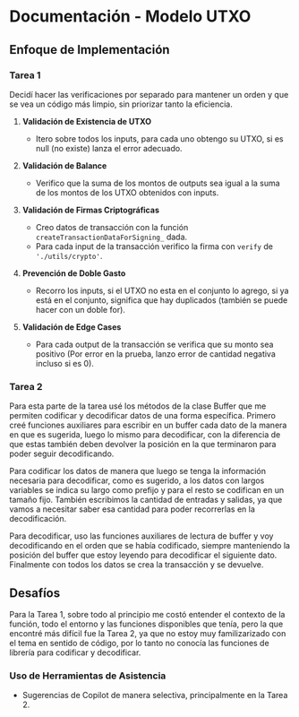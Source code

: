 # Documentación - Modelo UTXO

## Enfoque de Implementación
### Tarea 1
Decidí hacer las verificaciones por separado para mantener un orden y que se vea un código más limpio, sin priorizar tanto la eficiencia.
1. **Validación de Existencia de UTXO**
   - Itero sobre todos los inputs, para cada uno obtengo su UTXO, si es null (no existe) lanza el error adecuado.
2. **Validación de Balance**
   - Verifico que la suma de los montos de outputs sea igual a la suma de los montos de los UTXO obtenidos con inputs.
    

3. **Validación de Firmas Criptográficas**
   - Creo datos de transacción con la función `createTransactionDataForSigning_` dada.
   - Para cada input de la transacción verifico la firma con `verify` de `'./utils/crypto'`.

4. **Prevención de Doble Gasto**
   - Recorro los inputs, si el UTXO no esta en el conjunto lo agrego, si ya está en el conjunto, significa que hay duplicados (también se puede hacer con un doble for).

5. **Validación de Edge Cases**
   - Para cada output de la transacción se verifica que su monto sea positivo (Por error en la prueba, lanzo error de cantidad negativa incluso si es 0).

### Tarea 2
Para esta parte de la tarea usé los métodos de la clase Buffer que me permiten codificar y decodificar datos de una forma específica. Primero creé funciones auxiliares para escribir en un buffer cada dato de la manera en que es sugerida, luego lo mismo para decodificar, con la diferencia de que estas también deben devolver la posición en la que terminaron para poder seguir decodificando.

Para codificar los datos de manera que luego se tenga la información necesaria para decodificar, como es sugerido, a los datos con largos variables se indica su largo como prefijo y para el resto se codifican en un tamaño fijo. También escribimos la cantidad de entradas y salidas, ya que vamos a necesitar saber esa cantidad para poder recorrerlas en la decodificación.

Para decodificar, uso las funciones auxiliares de lectura de buffer y voy decodificando en el orden que se había codificado, siempre manteniendo la posición del buffer que estoy leyendo para decodificar el siguiente dato. Finalmente con todos los datos se crea la transacción y se devuelve.

## Desafíos
Para la Tarea 1, sobre todo al principio me costó entender el contexto de la función, todo el entorno y las funciones disponibles que tenía, pero la que encontré más difícil fue la Tarea 2, ya que no estoy muy familizarizado con el tema en sentido de código, por lo tanto no conocía las funciones de librería para codificar y decodificar.

### Uso de Herramientas de Asistencia
- Sugerencias de Copilot de manera selectiva, principalmente en la Tarea 2.